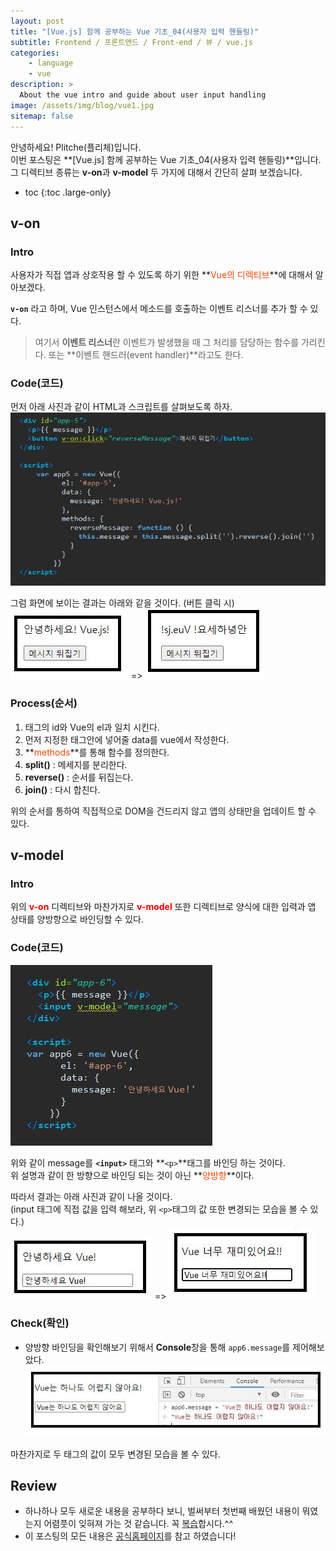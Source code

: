 ```yaml
---
layout: post
title: "[Vue.js] 함께 공부하는 Vue 기초_04(사용자 입력 핸들링)"
subtitle: Frontend / 프론트앤드 / Front-end / 뷰 / vue.js
categories:
    - language
    - vue
description: >
  About the vue intro and guide about user input handling
image: /assets/img/blog/vue1.jpg
sitemap: false
---
```


안녕하세요! Plitche(플리체)입니다.  
이번 포스팅은 **[Vue.js] 함께 공부하는 Vue 기초_04(사용자 입력 핸들링)**입니다.  
그 디렉티브 종류는 **v-on**과 **v-model** 두 가지에 대해서 간단히 살펴 보겠습니다.

* toc
{:toc .large-only}

## v-on
### Intro
사용자가 직접 앱과 상호작용 할 수 있도록 하기 위한 **<font color="orangered">Vue의 디렉티브</font>**에 대해서 알아보겠다.  

**`v-on`** 라고 하며, Vue 인스턴스에서 메소드를 호출하는 이벤트 리스너를 추가 할 수 있다.  

> 여기서 **이벤트 리스너**란 이벤트가 발생했을 때 그 처리를 담당하는 함수를 가리킨다.
> 또는 **이벤트 핸드러(event handler)**라고도 한다.

### Code(코드)
먼저 아래 사진과 같이 HTML과 스크립트를 살펴보도록 하자.
![](/assets/post/vue/20210413/01.JPG)  

그럼 화면에 보이는 결과는 아래와 같을 것이다. (버튼 클릭 시)  
![](/assets/post/vue/20210413/02.JPG) => ![](/assets/post/vue/20210413/03.JPG)  

### Process(순서)
1. 태그의 id와 Vue의 el과 일치 시킨다.
2. 먼저 지정한 태그안에 넣어줄 data를 vue에서 작성한다.
3. **<font color="orangered">methods</font>**를 통해 함수를 정의한다.
4. **split()** : 메세지를 분리한다.
5. **reverse()** : 순서를 뒤집는다.
6. **join()** : 다시 합친다.

위의 순서를 통하여 직접적으로 DOM을 건드리지 않고 앱의 상태만을 업데이트 할 수 있다.  

## v-model
### Intro
위의 **<font color="red">v-on</font>** 디렉티브와 마찬가지로 **<font color="red">v-model</font>** 또한 디렉티브로 양식에 대한 입력과 앱 상태를 양방향으로 바인딩할 수 있다.  

### Code(코드)
![](/assets/post/vue/20210413/04.JPG)  

위와 같이 message를 **`<input>`** 태그와 **`<p>`**태그를 바인딩 하는 것이다.  
위 설명과 같이 한 방향으로 바인딩 되는 것이 아닌 **<font color="orangered">양방향</font>**이다.  

따라서 결과는 아래 사진과 같이 나올 것이다.  
(input 태그에 직접 값을 입력 해보라, 위 `<p>`태그의 값 또한 변경되는 모습을 볼 수 있다.)  
![](/assets/post/vue/20210413/05.JPG) => ![](/assets/post/vue/20210413/06.JPG)  

### Check(확인)
* 양방향 바인딩을 확인해보기 위해서 **Console**창을 통해 `app6.message`를 제어해보았다.  
![](/assets/post/vue/20210413/07.JPG)  

마찬가지로 두 태그의 값이 모두 변경된 모습을 볼 수 있다.

## Review
* 하나하나 모두 새로운 내용을 공부하다 보니, 벌써부터 첫번째 배웠던 내용이 뭐였는지 어렴풋이 잊혀져 가는 것 같습니다. 꼭 <U>복습</U>합시다.^^
* 이 포스팅의 모든 내용은 [공식홈페이지](https://kr.vuejs.org/v2/guide/index.html)를 참고 하였습니다!

